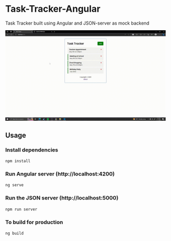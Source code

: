 # Task-Tracker-Angular

Task Tracker built using Angular and JSON-server as mock backend

![](https://github.com/AnasAlRimawi/Task-Tracker-Angular/blob/master/demo.gif)

## Usage

### Install dependencies

```
npm install
```

### Run Angular server (http://localhost:4200)

```
ng serve
```

### Run the JSON server (http://localhost:5000)

```
npm run server
```

### To build for production

```
ng build
```
